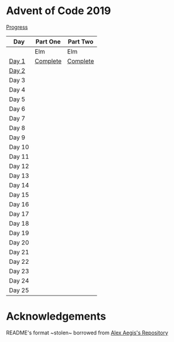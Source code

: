 # Advent of Code 2019

[Progress](./src/)

| Day                        | Part One                                        | Part Two                                        |
| -------------------------- | ----------------------------------------------- | ----------------------------------------------- |
|                            | Elm                                             | Elm                                             |
| [Day 1](./src/day-1/)      | [Complete](./src/day-1/part-1/elm/src/Main.elm) | [Complete](./src/day-1/part-2/elm/src/Main.elm) |
| [Day 2](./src/day-2/)      |                                                 |                                                 |
| Day 3                      |                                                 |                                                 |
| Day 4                      |                                                 |                                                 |
| Day 5                      |                                                 |                                                 |
| Day 6                      |                                                 |                                                 |
| Day 7                      |                                                 |                                                 |
| Day 8                      |                                                 |                                                 |
| Day 9                      |                                                 |                                                 |
| Day 10                     |                                                 |                                                 |
| Day 11                     |                                                 |                                                 |
| Day 12                     |                                                 |                                                 |
| Day 13                     |                                                 |                                                 |
| Day 14                     |                                                 |                                                 |
| Day 15                     |                                                 |                                                 |
| Day 16                     |                                                 |                                                 |
| Day 17                     |                                                 |                                                 |
| Day 18                     |                                                 |                                                 |
| Day 19                     |                                                 |                                                 |
| Day 20                     |                                                 |                                                 |
| Day 21                     |                                                 |                                                 |
| Day 22                     |                                                 |                                                 |
| Day 23                     |                                                 |                                                 |
| Day 24                     |                                                 |                                                 |
| Day 25                     |                                                 |                                                 |

# Acknowledgements

README's format ~stolen~ borrowed from [Alex Aegis's Repository](https://github.com/AlexAegis/advent-of-code)
